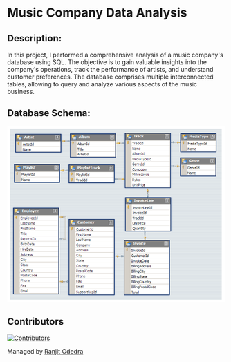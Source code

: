 # Music Company Data Analysis

## Description:

In this project, I performed a comprehensive analysis of a music company's database using SQL. The objective is to gain valuable insights into the company's operations, track the performance of artists, and understand customer preferences. The database comprises multiple interconnected tables, allowing to query and analyze various aspects of the music business.

## Database Schema:
![database schema](https://github.com/ranjitodedra/Music-Company-Data-Analysis-using-SQL/blob/main/schema/schema.png)

## Contributors

[![Contributors](https://contrib.rocks/image?repo=ranjitodedra/cleantomato)](https://github.com/ranjitodedra/cleantomato/graphs/contributors)

Managed by [Ranjit Odedra](https://github.com/ranjitodedra) 
